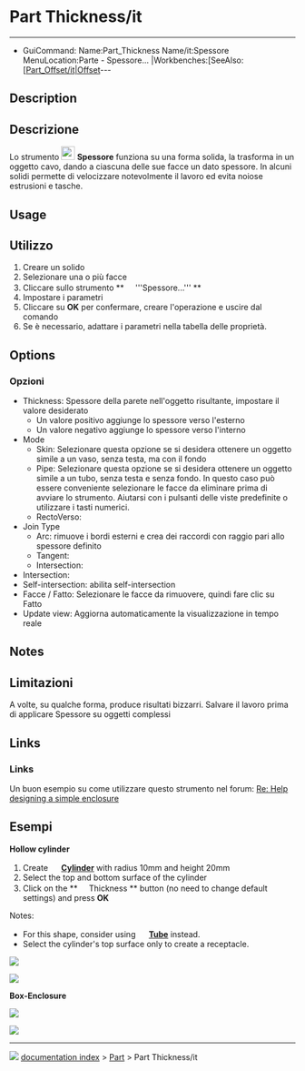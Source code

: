 # Part Thickness/it
---
- GuiCommand:   Name:Part_Thickness   Name/it:Spessore   MenuLocation:Parte - Spessore...   |Workbenches:[SeeAlso:[[Part_Offset/it|Offset](Part_Workbench/it___Parte]].md)---


</div>

## Description


<div class="mw-translate-fuzzy">

## Descrizione

Lo strumento <img alt="" src=images/Part_Thickness.svg  style="width:24px;"> **Spessore** funziona su una forma solida, la trasforma in un oggetto cavo, dando a ciascuna delle sue facce un dato spessore. In alcuni solidi permette di velocizzare notevolmente il lavoro ed evita noiose estrusioni e tasche.


</div>

## Usage


<div class="mw-translate-fuzzy">

## Utilizzo

1.  Creare un solido
2.  Selezionare una o più facce
3.  Cliccare sullo strumento **<img src="images/Part_Thickness.svg" width=16px> '''Spessore...'''
**
4.  Impostare i parametri
5.  Cliccare su **OK** per confermare, creare l\'operazione e uscire dal comando
6.  Se è necessario, adattare i parametri nella tabella delle proprietà.


</div>

## Options


<div class="mw-translate-fuzzy">

### Opzioni

-   Thickness: Spessore della parete nell\'oggetto risultante, impostare il valore desiderato
    -   Un valore positivo aggiunge lo spessore verso l\'esterno
    -   Un valore negativo aggiunge lo spessore verso l\'interno
-   Mode
    -   Skin: Selezionare questa opzione se si desidera ottenere un oggetto simile a un vaso, senza testa, ma con il fondo
    -   Pipe: Selezionare questa opzione se si desidera ottenere un oggetto simile a un tubo, senza testa e senza fondo. In questo caso può essere conveniente selezionare le facce da eliminare prima di avviare lo strumento. Aiutarsi con i pulsanti delle viste predefinite o utilizzare i tasti numerici.
    -   RectoVerso:
-   Join Type
    -   Arc: rimuove i bordi esterni e crea dei raccordi con raggio pari allo spessore definito
    -   Tangent:
    -   Intersection:
-   Intersection:
-   Self-intersection: abilita self-intersection
-   Facce / Fatto: Selezionare le facce da rimuovere, quindi fare clic su Fatto
-   Update view: Aggiorna automaticamente la visualizzazione in tempo reale


</div>

## Notes


<div class="mw-translate-fuzzy">

## Limitazioni

A volte, su qualche forma, produce risultati bizzarri. Salvare il lavoro prima di applicare Spessore su oggetti complessi


</div>

## Links


<div class="mw-translate-fuzzy">

### Links 

Un buon esempio su come utilizzare questo strumento nel forum: [Re: Help designing a simple enclosure](http://forum.freecadweb.org/viewtopic.php?f=3&t=3766&p=29741&hilit=enclosure#p29547)


</div>



## Esempi

**Hollow cylinder**

1.  Create **<img src="images/Part_Cylinder.svg" width=16px> [Cylinder](Part_Cylinder.md)** with radius 10mm and height 20mm
2.  Select the top and bottom surface of the cylinder
3.  Click on the **<img src="images/Part_Thickness.svg" width=16px> Thickness
** button (no need to change default settings) and press **OK**

Notes:

-   For this shape, consider using **<img src="images/Part_Tube.svg" width=16px> [Tube](Part_Tube.md)** instead.
-   Select the cylinder\'s top surface only to create a receptacle.

![](images/ThicknessEsempio1.png )

![](images/ThicknessEsempio2.png )

**Box-Enclosure**

![](images/ThicknessEsempio3.png )

![](images/ThicknessEsempio4.png )


<div class="mw-translate-fuzzy">





</div>



---
![](images/Button_right.svg) [documentation index](../README.md) > [Part](Part_Workbench.md) > Part Thickness/it

